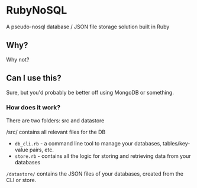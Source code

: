 # RubyNoSQL
A pseudo-nosql database / JSON file storage solution built in Ruby

## Why?
Why not?

## Can I use this?
Sure, but you'd probably be better off using MongoDB or something.

### How does it work?
There are two folders: src and datastore

/src/ contains all relevant files for the DB
* `db_cli.rb` - a command line tool to manage your databases, tables/key-value pairs, etc.
* `store.rb` - contains all the logic for storing and retrieving data from your databases

`/datastore/` contains the JSON files of your databases, created from the CLI or store.
